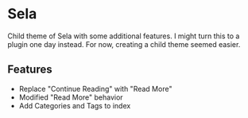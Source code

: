 # Sela

Child theme of Sela with some additional features. I might turn this to a plugin one day instead. For now, creating a child theme seemed easier.

## Features

- Replace "Continue Reading" with "Read More"
- Modified "Read More" behavior
- Add Categories and Tags to index
